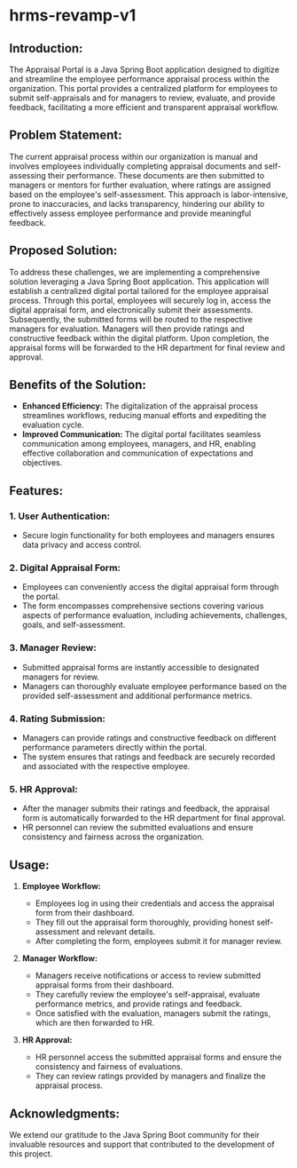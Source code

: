 # hrms-revamp-v1

## Introduction:
The Appraisal Portal is a Java Spring Boot application designed to digitize and streamline the employee performance appraisal process within the organization. This portal provides a centralized platform for employees to submit self-appraisals and for managers to review, evaluate, and provide feedback, facilitating a more efficient and transparent appraisal workflow.

## Problem Statement:
The current appraisal process within our organization is manual and involves employees individually completing appraisal documents and self-assessing their performance. These documents are then submitted to managers or mentors for further evaluation, where ratings are assigned based on the employee's self-assessment. This approach is labor-intensive, prone to inaccuracies, and lacks transparency, hindering our ability to effectively assess employee performance and provide meaningful feedback.

## Proposed Solution:
To address these challenges, we are implementing a comprehensive solution leveraging a Java Spring Boot application. This application will establish a centralized digital portal tailored for the employee appraisal process. Through this portal, employees will securely log in, access the digital appraisal form, and electronically submit their assessments. Subsequently, the submitted forms will be routed to the respective managers for evaluation. Managers will then provide ratings and constructive feedback within the digital platform. Upon completion, the appraisal forms will be  forwarded to the HR department for final review and approval.

## Benefits of the Solution:
- **Enhanced Efficiency:** The digitalization of the appraisal process streamlines workflows, reducing manual efforts and expediting the evaluation cycle.
- **Improved Communication:** The digital portal facilitates seamless communication among employees, managers, and HR, enabling effective collaboration and communication of expectations and objectives.

## Features:

### 1. User Authentication:
- Secure login functionality for both employees and managers ensures data privacy and access control.

### 2. Digital Appraisal Form:
- Employees can conveniently access the digital appraisal form through the portal.
- The form encompasses comprehensive sections covering various aspects of performance evaluation, including achievements, challenges, goals, and self-assessment.

### 3. Manager Review:
- Submitted appraisal forms are instantly accessible to designated managers for review.
- Managers can thoroughly evaluate employee performance based on the provided self-assessment and additional performance metrics.

### 4. Rating Submission:
- Managers can provide ratings and constructive feedback on different performance parameters directly within the portal.
- The system ensures that ratings and feedback are securely recorded and associated with the respective employee.

### 5. HR Approval:
- After the manager submits their ratings and feedback, the appraisal form is automatically forwarded to the HR department for final approval.
- HR personnel can review the submitted evaluations and ensure consistency and fairness across the organization.


## Usage:

1. **Employee Workflow:**
   - Employees log in using their credentials and access the appraisal form from their dashboard.
   - They fill out the appraisal form thoroughly, providing honest self-assessment and relevant details.
   - After completing the form, employees submit it for manager review.

2. **Manager Workflow:**
   - Managers receive notifications or access to review submitted appraisal forms from their dashboard.
   - They carefully review the employee's self-appraisal, evaluate performance metrics, and provide ratings and feedback.
   - Once satisfied with the evaluation, managers submit the ratings, which are then forwarded to HR.

3. **HR Approval:**
   - HR personnel access the submitted appraisal forms and ensure the consistency and fairness of evaluations.
   - They can review ratings provided by managers and finalize the appraisal process.

## Acknowledgments:
We extend our gratitude to the Java Spring Boot community for their invaluable resources and support that contributed to the development of this project.
